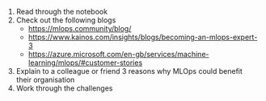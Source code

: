 1. Read through the notebook
2. Check out the following blogs
    - https://mlops.community/blog/
    - https://www.kainos.com/insights/blogs/becoming-an-mlops-expert-3
    - https://azure.microsoft.com/en-gb/services/machine-learning/mlops/#customer-stories
3. Explain to a colleague or friend 3 reasons why MLOps could benefit their organisation
4. Work through the challenges